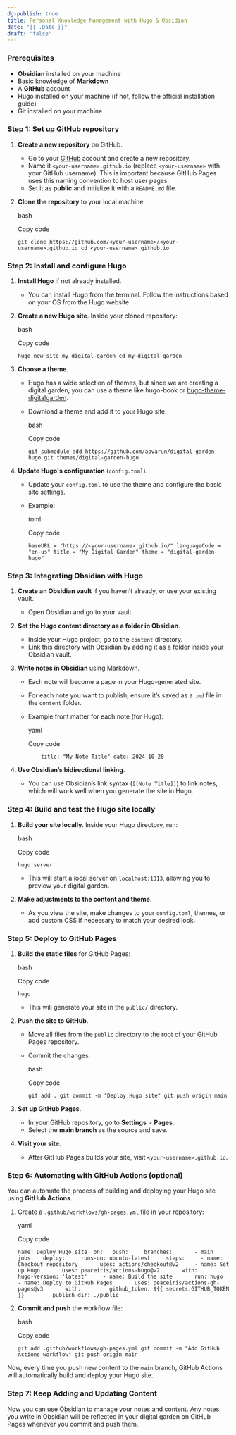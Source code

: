 ```yaml
---
dg-publish: true
title: Personal Knowledge Management with Hugo & Obsidian
date: "{{ .Date }}"
draft: "false"
---
```

### Prerequisites

- **Obsidian** installed on your machine
- Basic knowledge of **Markdown**
- A **GitHub** account
- Hugo installed on your machine (if not, follow the official installation guide)
- Git installed on your machine

### Step 1: Set up GitHub repository

1. **Create a new repository** on GitHub.
    
    - Go to your [GitHub](https://github.com/) account and create a new repository.
    - Name it `<your-username>.github.io` (replace `<your-username>` with your GitHub username). This is important because GitHub Pages uses this naming convention to host user pages.
    - Set it as **public** and initialize it with a `README.md` file.
2. **Clone the repository** to your local machine.
    
    bash
    
    Copy code
    
    `git clone https://github.com/<your-username>/<your-username>.github.io cd <your-username>.github.io`
    

### Step 2: Install and configure Hugo

1. **Install Hugo** if not already installed.
    
    - You can install Hugo from the terminal. Follow the instructions based on your OS from the Hugo website.
2. **Create a new Hugo site**. Inside your cloned repository:
    
    bash
    
    Copy code
    
    `hugo new site my-digital-garden cd my-digital-garden`
    
3. **Choose a theme**.
    
    - Hugo has a wide selection of themes, but since we are creating a digital garden, you can use a theme like hugo-book or [hugo-theme-digitalgarden](https://github.com/apvarun/digital-garden-hugo).
    - Download a theme and add it to your Hugo site:
        
        bash
        
        Copy code
        
        `git submodule add https://github.com/apvarun/digital-garden-hugo.git themes/digital-garden-hugo`
        
4. **Update Hugo's configuration** (`config.toml`).
    
    - Update your `config.toml` to use the theme and configure the basic site settings.
    - Example:
        
        toml
        
        Copy code
        
        `baseURL = "https://<your-username>.github.io/" languageCode = "en-us" title = "My Digital Garden" theme = "digital-garden-hugo"`
        

### Step 3: Integrating Obsidian with Hugo

1. **Create an Obsidian vault** if you haven’t already, or use your existing vault.
    
    - Open Obsidian and go to your vault.
2. **Set the Hugo content directory as a folder in Obsidian**.
    
    - Inside your Hugo project, go to the `content` directory.
    - Link this directory with Obsidian by adding it as a folder inside your Obsidian vault.
3. **Write notes in Obsidian** using Markdown.
    
    - Each note will become a page in your Hugo-generated site.
    - For each note you want to publish, ensure it’s saved as a `.md` file in the `content` folder.
    - Example front matter for each note (for Hugo):
        
        yaml
        
        Copy code
        
        `--- title: "My Note Title" date: 2024-10-20 ---`
        
4. **Use Obsidian’s bidirectional linking**.
    
    - You can use Obsidian’s link syntax (`[[Note Title]]`) to link notes, which will work well when you generate the site in Hugo.

### Step 4: Build and test the Hugo site locally

1. **Build your site locally**. Inside your Hugo directory, run:
    
    bash
    
    Copy code
    
    `hugo server`
    
    - This will start a local server on `localhost:1313`, allowing you to preview your digital garden.
2. **Make adjustments to the content and theme**.
    
    - As you view the site, make changes to your `config.toml`, themes, or add custom CSS if necessary to match your desired look.

### Step 5: Deploy to GitHub Pages

1. **Build the static files** for GitHub Pages:
    
    bash
    
    Copy code
    
    `hugo`
    
    - This will generate your site in the `public/` directory.
2. **Push the site to GitHub**.
    
    - Move all files from the `public` directory to the root of your GitHub Pages repository.
    - Commit the changes:
        
        bash
        
        Copy code
        
        `git add . git commit -m "Deploy Hugo site" git push origin main`
        
3. **Set up GitHub Pages**.
    
    - In your GitHub repository, go to **Settings** > **Pages**.
    - Select the **main branch** as the source and save.
4. **Visit your site**.
    
    - After GitHub Pages builds your site, visit `<your-username>.github.io`.

### Step 6: Automating with GitHub Actions (optional)

You can automate the process of building and deploying your Hugo site using **GitHub Actions**.

1. Create a `.github/workflows/gh-pages.yml` file in your repository:
    
    yaml
    
    Copy code
    
    `name: Deploy Hugo site  on:   push:     branches:       - main  jobs:   deploy:     runs-on: ubuntu-latest     steps:     - name: Checkout repository       uses: actions/checkout@v2     - name: Set up Hugo       uses: peaceiris/actions-hugo@v2       with:         hugo-version: 'latest'     - name: Build the site       run: hugo     - name: Deploy to GitHub Pages       uses: peaceiris/actions-gh-pages@v3       with:         github_token: ${{ secrets.GITHUB_TOKEN }}         publish_dir: ./public`
    
2. **Commit and push** the workflow file:
    
    bash
    
    Copy code
    
    `git add .github/workflows/gh-pages.yml git commit -m "Add GitHub Actions workflow" git push origin main`
    

Now, every time you push new content to the `main` branch, GitHub Actions will automatically build and deploy your Hugo site.

### Step 7: Keep Adding and Updating Content

Now you can use Obsidian to manage your notes and content. Any notes you write in Obsidian will be reflected in your digital garden on GitHub Pages whenever you commit and push them.